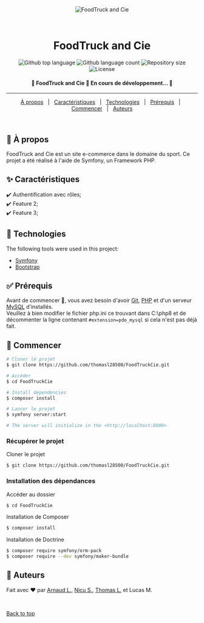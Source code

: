 <div align="center" id="top"> 
  <img src="./.github/app.gif" alt="FoodTruck and Cie" />

  &#xa0;

  <!-- <a href="https://sportludique.netlify.app">Demo</a> -->
</div>

<h1 align="center">FoodTruck and Cie</h1>

<p align="center">
  <img alt="Github top language" src="https://img.shields.io/github/languages/top/thomasl28500/FoodTruckCie?color=56BEB8">

  <img alt="Github language count" src="https://img.shields.io/github/languages/count/thomasl28500/FoodTruckCie?color=56BEB8">

  <img alt="Repository size" src="https://img.shields.io/github/repo-size/thomasl28500/FoodTruckCie?color=56BEB8">

  <img alt="License" src="https://img.shields.io/github/license/thomasl28500/FoodTruckCie?color=56BEB8">

  <!-- <img alt="Github issues" src="https://img.shields.io/github/issues/4rn4ud/SportLudique?color=56BEB8" /> -->

  <!-- <img alt="Github forks" src="https://img.shields.io/github/forks/4rn4ud/SportLudique?color=56BEB8" /> -->

  <!-- <img alt="Github stars" src="https://img.shields.io/github/stars/4rn4ud/SportLudique?color=56BEB8" /> -->
</p>

<!-- Status -->

<h4 align="center"> 
	🚧  FoodTruck and Cie 🚀 En cours de développement...  🚧
</h4> 

<hr>

<p align="center">
  <a href="#dart-à-propos">À propos</a> &#xa0; | &#xa0;
  <a href="#sparkles-caractéristiques">Caractéristiques</a> &#xa0; | &#xa0;
  <a href="#rocket-technologies">Technologies</a> &#xa0; | &#xa0;
  <a href="#white_check_mark-prérequis">Prérequis</a> &#xa0; | &#xa0;
  <a href="#checkered_flag-commencer">Commencer</a> &#xa0; | &#xa0;
  <a href="#memo-auteurs">Auteurs</a>
</p>

<br>

## :dart: À propos ##

FoodTruck and Cie est un site e-commerce dans le domaine du sport. Ce projet a été réalisé à l'aide de Symfony, un Framework PHP.

## :sparkles: Caractéristiques ##

:heavy_check_mark: Authentification avec rôles;\
:heavy_check_mark: Feature 2;\
:heavy_check_mark: Feature 3;

## :rocket: Technologies ##

The following tools were used in this project:

- [Symfony](https://symfony.com/)
- [Bootstrap](https://getbootstrap.com/)

## :white_check_mark: Prérequis ##

Avant de commencer :checkered_flag:, vous avez besoin d'avoir [Git](https://git-scm.com/downloads), [PHP](https://www.php.net/downloads) et d'un serveur [MySQL](https://dev.mysql.com/downloads/) d'installés.\
Veuillez à bien modifier le fichier php.ini ce trouvant dans C:\php8 et de décommenter la ligne contenant ```#extension=pdo_mysql``` si cela n'est pas déjà fait.

## :checkered_flag: Commencer ##

```bash
# Cloner le projet
$ git clone https://github.com/thomasl28500/FoodTruckCie.git

# Accéder
$ cd FoodTruckCie

# Install dependencies
$ composer install

# Lancer le projet
$ symfony server:start

# The server will initialize in the <http://localhost:8000>
```

### Récupérer le projet ###

Cloner le projet
```bash
$ git clone https://github.com/thomasl28500/FoodTruckCie.git
```

### Installation des dépendances ###

Accéder au dossier
```bash
$ cd FoodTruckCie
```

Installation de Composer
```bash
$ composer install
```

Installation de Doctrine
```bash
$ composer require symfony/orm-pack
$ composer require --dev symfony/maker-bundle
```

## :memo: Auteurs ##
<!--
This project is under license from MIT. For more details, see the [LICENSE](LICENSE.md) file.
-->

Fait avec :heart: par <a href="https://github.com/4rn4ud" target="_blank">Arnaud L.</a>, <a href="https://github.com/StanciuNA" target="_blank">Nicu S.</a>, <a href="https://github.com/thomasl28500" target="_blank">Thomas L.</a> et Lucas M.

&#xa0;

<a href="#top">Back to top</a>
